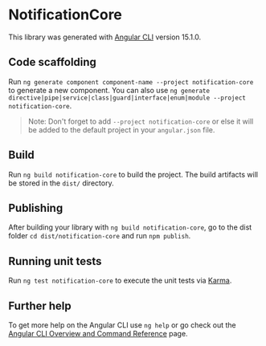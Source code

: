 # NotificationCore

This library was generated with [Angular CLI](https://github.com/angular/angular-cli) version 15.1.0.

## Code scaffolding

Run `ng generate component component-name --project notification-core` to generate a new component. You can also use `ng generate directive|pipe|service|class|guard|interface|enum|module --project notification-core`.
> Note: Don't forget to add `--project notification-core` or else it will be added to the default project in your `angular.json` file. 

## Build

Run `ng build notification-core` to build the project. The build artifacts will be stored in the `dist/` directory.

## Publishing

After building your library with `ng build notification-core`, go to the dist folder `cd dist/notification-core` and run `npm publish`.

## Running unit tests

Run `ng test notification-core` to execute the unit tests via [Karma](https://karma-runner.github.io).

## Further help

To get more help on the Angular CLI use `ng help` or go check out the [Angular CLI Overview and Command Reference](https://angular.io/cli) page.
